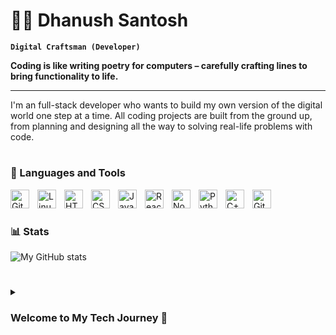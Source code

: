 # 🏄‍♂️ Dhanush Santosh

**`Digital Craftsman (Developer)`**

**Coding is like writing poetry for computers – carefully crafting lines to bring functionality to life.**

---

I'm an full-stack developer who wants to build my own version of the digital world one step at a time. All coding projects are built from the ground up, from planning and designing all the way to solving real-life problems with code.

#

### 🧰 Languages and Tools

<a href = 'https://git-scm.com/'><img align="left" alt="Git" width="30px" style="padding-right:10px;" src="https://cdn.jsdelivr.net/gh/devicons/devicon/icons/git/git-original.svg" /></a>
<a href = 'https://www.linux.org/'><img align="left" alt="Linux" width="30px" style="padding-right:10px;" src="https://cdn.jsdelivr.net/gh/devicons/devicon/icons/linux/linux-original.svg" /></a>
<a href = 'https://en.wikipedia.org/wiki/HTML'><img align="left" alt="HTML" width="30px" style="padding-right:10px;" src="https://cdn.jsdelivr.net/gh/devicons/devicon/icons/html5/html5-plain.svg" /></a>
<a href = 'https://en.wikipedia.org/wiki/CSS'><img align="left" alt="CSS" width="30px" style="padding-right:10px;" src="https://cdn.jsdelivr.net/gh/devicons/devicon/icons/css3/css3-plain.svg" /></a>
<a href = 'https://en.wikipedia.org/wiki/JavaScript'><img align="left" alt="JavaScript" width="30px" style="padding-right:10px;" src="https://cdn.jsdelivr.net/gh/devicons/devicon/icons/javascript/javascript-plain.svg" /></a>
<a href = 'https://react.dev/'><img align="left" alt="React" width="30px" style="padding-right:10px;" src="https://cdn.jsdelivr.net/gh/devicons/devicon/icons/react/react-original.svg" /></a>
<a href = 'https://nodejs.org/en'><img align="left" alt="NodeJS" width="30px" style="padding-right:10px;" src="https://cdn.jsdelivr.net/gh/devicons/devicon/icons/nodejs/nodejs-original.svg" /></a>
<a href = 'https://www.python.org/'><img align="left" alt="Python" width="30px" style="padding-right:10px;" src="https://cdn.jsdelivr.net/gh/devicons/devicon/icons/python/python-plain.svg" /></a>
<a href = 'https://en.wikipedia.org/wiki/C%2B%2B'><img align="left" alt="C++" width="30px" style="padding-right:10px;" src="https://cdn.jsdelivr.net/gh/devicons/devicon/icons/cplusplus/cplusplus-line.svg" /></a>
<a href = 'https://github.com/'><img align="left" alt="GitHub" width="30px" style="padding-right:10px;" src="https://cdn.jsdelivr.net/gh/devicons/devicon/icons/github/github-original.svg" /></a>
<br />


#

### 📊 Stats

![My GitHub stats](https://github-readme-stats.vercel.app/api?username=DhanushSantosh&show_icons=true&theme=gruvbox)

#

<details>
 <summary><h3>Welcome to My Tech Journey 🚀</h3></summary>
 **Hello and welcome!**
 
My journey into the world of technology began with my first Android device, sparking an innate curiosity about how things work beneath the surface. From an early age, I was fascinated by customization, experimenting with custom ROMs, and exploring new features. This passion soon led me to the world of programming, where I found myself captivated by the endless possibilities of software development.
 
I started as an enthusiastic IT student, eager to absorb as much knowledge as possible—delving into programming fundamentals, Unix/Linux systems, and eventually transitioning into full-stack web development. My interests expanded into backend technologies, where I explored Java for Android development, Python for automation, and iOS development with aspirations of building my own applications. However, as I progressed, my focus shifted towards learning Data Structures and Algorithms (DSA), recognizing their significance in writing efficient and scalable software.

My goal is to deepen my understanding of the ever-evolving tech landscape and contribute meaningfully to its growth. Through continuous learning and hands-on experience, I aspire to make a lasting impact.

Thanks for stopping by, I look forward to collaborating and growing together in this exciting field!😊
